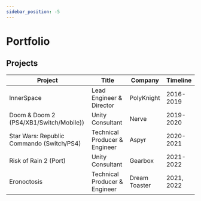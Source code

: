 ```yaml
---
sidebar_position: -5
---
```


# Portfolio

## Projects
| Project     | Title | Company | Timeline |
| ----------- | ----------- | ----------- | ----------- |
| InnerSpace      | Lead Engineer & Director       | PolyKnight | 2016-2019 |
| Doom & Doom 2 (PS4/XB1/Switch/Mobile))   | Unity Consultant        | Nerve | 2019-2020 |
| Star Wars: Republic Commando (Switch/PS4)   | Technical Producer & Engineer | Aspyr | 2020-2021 |
| Risk of Rain 2 (Port)   | Unity Consultant        | Gearbox | 2021-2022 |
| Eronoctosis   | Technical Producer & Engineer        | Dream Toaster | 2021, 2022 |